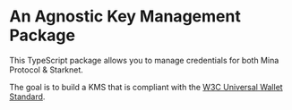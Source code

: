 # An Agnostic Key Management Package

This TypeScript package allows you to manage credentials for both Mina Protocol & Starknet.

The goal is to build a KMS that is compliant with the [W3C Universal Wallet Standard](https://w3c-ccg.github.io/universal-wallet-interop-spec/#Data%20Model).